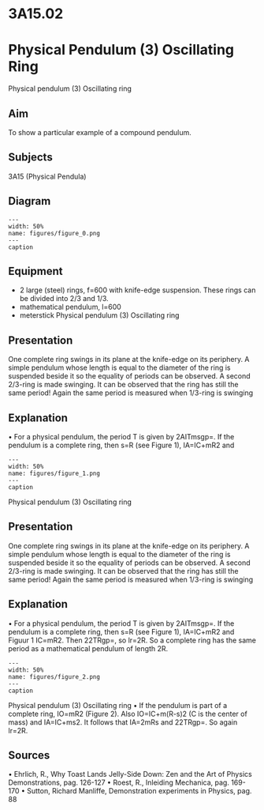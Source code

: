 # 3A15.02 
  # Physical Pendulum (3) Oscillating Ring 
 Physical pendulum (3) Oscillating ring   
  
## Aim   
 To show a particular example of a compound pendulum.    
  
## Subjects   
 3A15 (Physical Pendula)   
  
## Diagram   
   
```{figure} figures/figure_0.png  
---  
width: 50%  
name: figures/figure_0.png  
---  
caption  
``` 
      
  
## Equipment   
 
 *  2 large (steel) rings, f=600 with knife-edge suspension. These rings can be divided into 2/3 and 1/3. 
 *  mathematical pendulum, l=600 
 *  meterstick Physical pendulum (3) Oscillating ring
    
  
## Presentation   
 One complete ring swings in its plane at the knife-edge on its periphery. A simple pendulum whose length is equal to the diameter of the ring is suspended beside it so the equality of periods can be observed. A second 2/3-ring is made swinging. It can be observed that the ring has still the same period! Again the same period is measured when 1/3-ring is swinging    
  
## Explanation   
 • For a physical pendulum, the period T is given by 2AITmsgp=. If the pendulum is a complete ring, then s=R (see Figure 1), IA=IC+mR2 and    
```{figure} figures/figure_1.png  
---  
width: 50%  
name: figures/figure_1.png  
---  
caption  
``` 
 Physical pendulum (3) Oscillating ring    
  
## Presentation   
 One complete ring swings in its plane at the knife-edge on its periphery. A simple pendulum whose length is equal to the diameter of the ring is suspended beside it so the equality of periods can be observed. A second 2/3-ring is made swinging. It can be observed that the ring has still the same period! Again the same period is measured when 1/3-ring is swinging    
  
## Explanation   
 • For a physical pendulum, the period T is given by 2AITmsgp=. If the pendulum is a complete ring, then s=R (see Figure 1), IA=IC+mR2 and   Figuur 1 IC=mR2. Then 22TRgp=, so lr=2R. So a complete ring has the same period as a mathematical pendulum of length 2R.   
```{figure} figures/figure_2.png  
---  
width: 50%  
name: figures/figure_2.png  
---  
caption  
``` 
 Physical pendulum (3) Oscillating ring   • If the pendulum is part of a complete ring, IO=mR2 (Figure 2). Also IO=IC+m(R-s)2 (C is the center of mass) and IA=IC+ms2. It follows that IA=2mRs and 22TRgp=. So again lr=2R.   
  
## Sources   
 • Ehrlich, R., Why Toast Lands Jelly-Side Down: Zen and the Art of Physics Demonstrations, pag. 126-127 • Roest, R., Inleiding Mechanica, pag. 169-170 • Sutton, Richard Manliffe, Demonstration experiments in Physics, pag. 88  